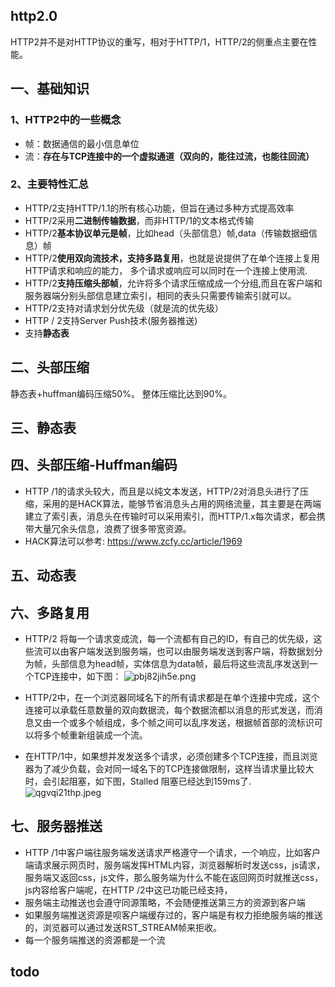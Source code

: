 ## http2.0
HTTP2并不是对HTTP协议的重写，相对于HTTP/1，HTTP/2的侧重点主要在性能。

## 一、基础知识

### 1、HTTP2中的一些概念
* 帧：数据通信的最小信息单位
* 流：**存在与TCP连接中的一个虚拟通道（双向的，能往过流，也能往回流）**

### 2、主要特性汇总

* HTTP/2支持HTTP/1.1的所有核心功能，但旨在通过多种方式提高效率
* HTTP/2采用**二进制传输数据**，而非HTTP/1的文本格式传输
* HTTP/2**基本协议单元是帧**，比如head（头部信息）帧,data（传输数据细信息）帧
* HTTP/2**使用双向流技术，支持多路复用**，也就是说提供了在单个连接上复用HTTP请求和响应的能力， 多个请求或响应可以同时在一个连接上使用流.
* HTTP/2**支持压缩头部帧**，允许将多个请求压缩成成一个分组,而且在客户端和服务器端分别头部信息建立索引，相同的表头只需要传输索引就可以。
* HTTP/2支持对请求划分优先级（就是流的优先级）
* HTTP / 2支持Server Push技术(服务器推送)
* 支持**静态表**


## 二、头部压缩
静态表+huffman编码压缩50%。
整体压缩比达到90%。

## 三、静态表

## 四、头部压缩-Huffman编码
* HTTP /1的请求头较大，而且是以纯文本发送，HTTP/2对消息头进行了压缩，采用的是HACK算法，能够节省消息头占用的网络流量，其主要是在两端建立了索引表，消息头在传输时可以采用索引，而HTTP/1.x每次请求，都会携带大量冗余头信息，浪费了很多带宽资源。
* HACK算法可以参考: https://www.zcfy.cc/article/1969

## 五、动态表

## 六、多路复用
* HTTP/2 将每一个请求变成流，每一个流都有自己的ID，有自己的优先级，这些流可以由客户端发送到服务端，也可以由服务端发送到客户端，将数据划分为帧，头部信息为head帧，实体信息为data帧，最后将这些流乱序发送到一个TCP连接中，如下图：
 ![pbj82jih5e.png](https://pic.imgdb.cn/item/62a5ad880947543129211860.png)

* HTTP/2中，在一个浏览器同域名下的所有请求都是在单个连接中完成，这个连接可以承载任意数量的双向数据流，每个数据流都以消息的形式发送，而消息又由一个或多个帧组成，多个帧之间可以乱序发送，根据帧首部的流标识可以将多个帧重新组装成一个流。
* 在HTTP/1中，如果想并发发送多个请求，必须创建多个TCP连接，而且浏览器为了减少负载，会对同一域名下的TCP连接做限制，这样当请求量比较大时，会引起阻塞，如下图，Stalled 阻塞已经达到159ms了.
  ![qgvqi21thp.jpeg](https://pic.imgdb.cn/item/62a5ada60947543129213df0.jpg)

## 七、服务器推送
* HTTP /1中客户端往服务端发送请求严格遵守一个请求，一个响应，比如客户端请求展示网页时，服务端发挥HTML内容，浏览器解析时发送css，js请求，服务端又返回css，js文件，那么服务端为什么不能在返回网页时就推送css，js内容给客户端呢，在HTTP /2中这已功能已经支持，
* 服务端主动推送也会遵守同源策略，不会随便推送第三方的资源到客户端
* 如果服务端推送资源是呗客户端缓存过的，客户端是有权力拒绝服务端的推送的，浏览器可以通过发送RST_STREAM帧来拒收。
* 每一个服务端推送的资源都是一个流

## todo

